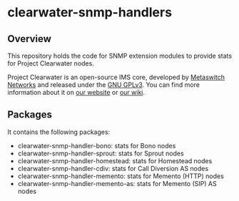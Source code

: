 clearwater-snmp-handlers
========================

Overview
--------

This repository holds the code for SNMP extension modules to provide stats for Project Clearwater nodes.

Project Clearwater is an open-source IMS core, developed by [Metaswitch Networks](http://www.metaswitch.com) and released under the [GNU GPLv3](http://www.projectclearwater.org/download/license/). You can find more information about it on [our website](http://www.projectclearwater.org/) or [our wiki](https://github.com/Metaswitch/clearwater-docs/wiki).

Packages
--------

It contains the following packages:

* clearwater-snmp-handler-bono: stats for Bono nodes
* clearwater-snmp-handler-sprout: stats for Sprout nodes
* clearwater-snmp-handler-homestead: stats for Homestead nodes
* clearwater-snmp-handler-cdiv: stats for Call Diversion AS nodes
* clearwater-snmp-handler-memento: stats for Memento (HTTP) nodes
* clearwater-snmp-handler-memento-as: stats for Memento (SIP) AS nodes

